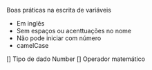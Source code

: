 Boas práticas na escrita de variáveis

- Em inglês
- Sem espaços ou acenttuações no nome
- Não pode iniciar com número
- camelCase

[] Tipo de dado Number
[] Operador matemático
